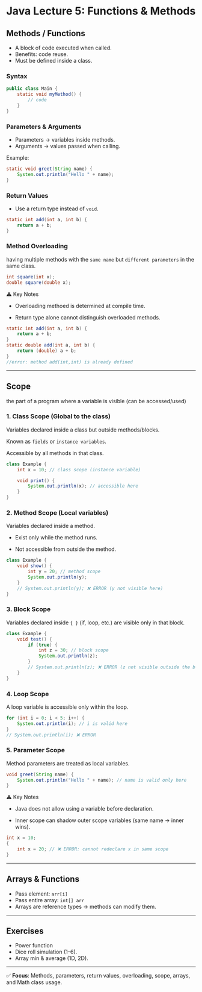 # Java Lecture 5: Functions & Methods

## Methods / Functions
- A block of code executed when called.
- Benefits: code reuse.
- Must be defined inside a class.

### Syntax
```java
public class Main {
    static void myMethod() {
        // code
    }
}
```

### Parameters & Arguments
- Parameters → variables inside methods.  
- Arguments → values passed when calling.  

Example:
```java
static void greet(String name) {
    System.out.println("Hello " + name);
}
```

### Return Values
- Use a return type instead of `void`.  
```java
static int add(int a, int b) {
    return a + b;
}
```

### Method Overloading
having multiple methods with the `same name` but `different parameters` in the same class.

```java
int square(int x);
double square(double x);
```

⚠️ Key Notes

* Overloading methoed is determined at compile time.

* Return type alone cannot distinguish overloaded methods.
```java
static int add(int a, int b) {
    return a + b;
}
static double add(int a, int b) {
    return (double) a + b;
}
//error: method add(int,int) is already defined
```

---

## Scope
the part of a program where a variable is visible (can be accessed/used)
### 1. Class Scope (Global to the class)

Variables declared inside a class but outside methods/blocks.

Known as `fields` or `instance variables`.

Accessible by all methods in that class.
```java
class Example {
    int x = 10; // class scope (instance variable)

    void print() {
        System.out.println(x); // accessible here
    }
}
```

### 2. Method Scope (Local variables)

Variables declared inside a method.

- Exist only while the method runs.

- Not accessible from outside the method.
```java
class Example {
    void show() {
        int y = 20; // method scope
        System.out.println(y);
    }
    // System.out.println(y); ❌ ERROR (y not visible here)
}
```

### 3. Block Scope

Variables declared inside `{ }` (if, loop, etc.) are visible only in that block.
```java
class Example {
    void test() {
        if (true) {
            int z = 30; // block scope
            System.out.println(z);
        }
        // System.out.println(z); ❌ ERROR (z not visible outside the block)
    }
}
```
### 4. Loop Scope

A loop variable is accessible only within the loop.
```java
for (int i = 0; i < 5; i++) {
    System.out.println(i); // i is valid here
}
// System.out.println(i); ❌ ERROR
```
### 5. Parameter Scope

Method parameters are treated as local variables.
```java
void greet(String name) {
    System.out.println("Hello " + name); // name is valid only here
}
```

⚠️ Key Notes

* Java does not allow using a variable before declaration.

* Inner scope can shadow outer scope variables (same name → inner wins).
```java
int x = 10;
{
    int x = 20; // ❌ ERROR: cannot redeclare x in same scope
}
```

---

## Arrays & Functions
- Pass element: `arr[i]`  
- Pass entire array: `int[] arr`  
- Arrays are reference types → methods can modify them.

---

## Exercises 
  
* Power function 
*  Dice roll simulation (1–6).  
*  Array min & average (1D, 2D).  


---

✅ **Focus**: Methods, parameters, return values, overloading, scope, arrays, and Math class usage.
